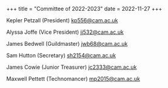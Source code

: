 +++
title = "Committee of 2022-2023"
date = 2022-11-27 
+++

Kepler Petzall (President)
[kp556@cam.ac.uk](mailto:kp556@cam.ac.uk)

Alyssa Joffe (Vice President)
[jj532@cam.ac.uk](mailto:jj532@cam.ac.uk)

James Bedwell (Guildmaster)
[jwb68@cam.ac.uk](mailto:jwb68@cam.ac.uk)

Sam Hutton (Secretary)
[sh2154@cam.ac.uk](mailto:sh2154@cam.ac.uk)

James Cowie (Junior Treasurer)
[jc2333@cam.ac.uk](mailto:jc2333@cam.ac.uk)

Maxwell Pettett (Technomancer)
[mp2015@cam.ac.uk](mailto:mp2015@cam.ac.uk)
